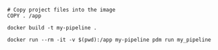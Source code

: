 
```
# Copy project files into the image
COPY . /app
```

```
docker build -t my-pipeline .
```

```
docker run --rm -it -v $(pwd):/app my-pipeline pdm run my_pipeline
```

